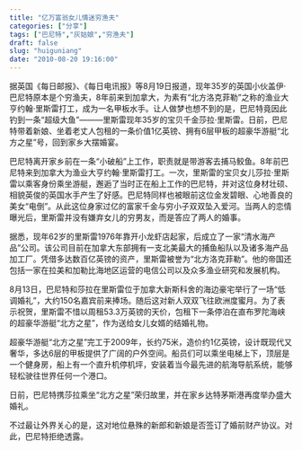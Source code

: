 ```yaml
---
title: "亿万富翁女儿情迷穷渔夫"
categories: ["分享"]
tags: ["巴尼特","灰姑娘","穷渔夫"]
draft: false
slug: "huiguniang"
date: "2010-08-20 19:16:00"
---
```


<p>据英国《每日邮报》、《每日电讯报》等8月19日报道，现年35岁的英国小伙盖伊·巴尼特原本是个穷渔夫，8年前来到加拿大，为素有“北方洛克菲勒”之称的渔业大亨约翰·里斯雷打工，成为一名甲板水手。让人做梦也想不到的是，巴尼特竟因此钓到一条“超级大鱼”———里斯雷现年35岁的宝贝千金莎拉·里斯雷。日前，巴尼特带着新娘、坐着老丈人包租的一条价值1亿英镑、拥有6层甲板的超豪华游艇“北方之星”号，回到家乡大摆婚宴。</p>
<p>巴尼特离开家乡前在一条“小破船”上工作，职责就是带游客去捕马鲛鱼。8年前巴尼特来到加拿大为渔业大亨约翰·里斯雷打工。一次，里斯雷的宝贝女儿莎拉·里斯雷以乘客身份乘坐游艇，邂逅了当时正在船上工作的巴尼特，并对这位身材壮硕、相貌英俊的英国水手产生了好感。巴尼特同样也被眼前这位金发碧眼、心地善良的美女“电倒”。从此这位身家过亿的富家千金与穷小子双双坠入爱河。当两人的恋情曝光后，里斯雷并没有嫌弃女儿的穷男友，而是答应了两人的婚事。</p>
<p>据悉，现年62岁的里斯雷1976年靠开小龙虾店起家，后成立了一家“清水海产品”公司。该公司目前在加拿大东部拥有一支北美最大的捕鱼船队以及诸多海产品加工厂。凭借多达数百亿英镑的资产，里斯雷被誉为“北方洛克菲勒”。他的帝国还包括一家在拉美和加勒比海地区运营的电信公司以及众多渔业研究和发展机构。</p>
<p>8月13日，巴尼特和莎拉在里斯雷位于加拿大新斯科舍的海边豪宅举行了一场“低调婚礼”，大约150名嘉宾前来捧场。随后这对新人双双飞往欧洲度蜜月。为了表示祝贺，里斯雷不惜以周租53.3万英镑的天价，包租下一条停泊在直布罗陀海峡的超豪华游艇“北方之星”，作为送给女儿女婿的结婚礼物。</p>
<p>超豪华游艇“北方之星”完工于2009年，长约75米，造价约1亿英镑，设计既现代又奢华，多达6层的甲板提供了广阔的户外空间。船员们可以乘坐电梯上下，顶层是一个健身房，船上有一个直升机停机坪，安装着当今最先进的航海导航系统，能够轻松驶往世界任何一个港口。</p>
<p>日前，巴尼特携莎拉乘坐“北方之星”荣归故里，并在家乡达特茅斯港再度举办盛大婚礼。</p>
<p>不过最让外界关心的是，这对地位悬殊的新郎和新娘是否签订了婚前财产协议。对此，巴尼特拒绝透露。</p>
